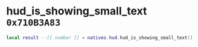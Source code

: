 # hud_is_showing_small_text `0x710B3A83`

```lua
local result --[[ number ]] = natives.hud.hud_is_showing_small_text()
```